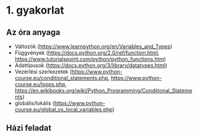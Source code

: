 # 1. gyakorlat

## Az óra anyaga
- Változók (https://www.learnpython.org/en/Variables_and_Types)
- Függvények (https://docs.python.org/2.0/ref/function.html, https://www.tutorialspoint.com/python/python_functions.htm)
- Adattípusok (https://docs.python.org/3/library/datatypes.html)
- Vezérlési szerkezetek (https://www.python-course.eu/conditional_statements.php, https://www.python-course.eu/loops.php, https://en.wikibooks.org/wiki/Python_Programming/Conditional_Statements)
- globális/lokális (https://www.python-course.eu/global_vs_local_variables.php)


## Házi feladat
